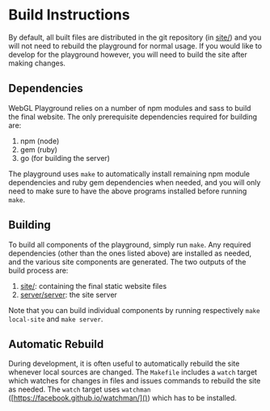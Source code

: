 # Build Instructions
By default, all built files are distributed in the git repository (in [site/](site/)) and you will
not need to rebuild the playground for normal usage. If you would like to develop for the
playground however, you will need to build the site after making changes.


## Dependencies
WebGL Playground relies on a number of npm modules and sass to build the final website. The
only prerequisite dependencies required for building are:

1. npm (node)
2. gem (ruby)
3. go (for building the server)

The playground uses `make` to automatically install remaining npm module dependencies and
ruby gem dependencies when needed, and you will only need to make sure to have the above
programs installed before running `make`.

## Building
To build all components of the playground, simply run `make`. Any required dependencies
(other than the ones listed above) are installed as needed, and the various site components
are generated. The two outputs of the build process are:

1. [site/](site/): containing the final static website files
2. [server/server](server/): the site server

Note that you can build individual components by running respectively
`make local-site` and `make server`.

## Automatic Rebuild
During development, it is often useful to automatically rebuild the site whenever
local sources are changed. The `Makefile` includes a `watch` target which watches for
changes in files and issues commands to rebuild the site as needed. The `watch` target
uses `watchman` ([https://facebook.github.io/watchman/]()) which has to be installed.
